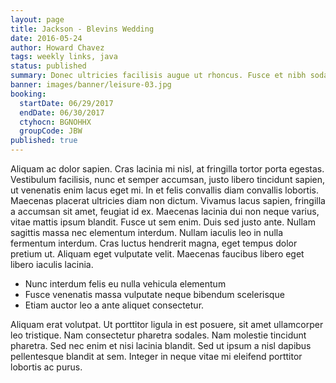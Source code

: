 ```yaml
---
layout: page
title: Jackson - Blevins Wedding
date: 2016-05-24
author: Howard Chavez
tags: weekly links, java
status: published
summary: Donec ultricies facilisis augue ut rhoncus. Fusce et nibh sodales.
banner: images/banner/leisure-03.jpg
booking:
  startDate: 06/29/2017
  endDate: 06/30/2017
  ctyhocn: BGNOHHX
  groupCode: JBW
published: true
---
```

Aliquam ac dolor sapien. Cras lacinia mi nisl, at fringilla tortor porta egestas. Vestibulum facilisis, nunc et semper accumsan, justo libero tincidunt sapien, ut venenatis enim lacus eget mi. In et felis convallis diam convallis lobortis. Maecenas placerat ultricies diam non dictum. Vivamus lacus sapien, fringilla a accumsan sit amet, feugiat id ex. Maecenas lacinia dui non neque varius, vitae mattis ipsum blandit. Fusce ut sem enim. Duis sed justo ante. Nullam sagittis massa nec elementum interdum. Nullam iaculis leo in nulla fermentum interdum. Cras luctus hendrerit magna, eget tempus dolor pretium ut. Aliquam eget vulputate velit. Maecenas faucibus libero eget libero iaculis lacinia.

* Nunc interdum felis eu nulla vehicula elementum
* Fusce venenatis massa vulputate neque bibendum scelerisque
* Etiam auctor leo a ante aliquet consectetur.

Aliquam erat volutpat. Ut porttitor ligula in est posuere, sit amet ullamcorper leo tristique. Nam consectetur pharetra sodales. Nam molestie tincidunt pharetra. Sed nec enim et nisi lacinia blandit. Sed ut ipsum a nisl dapibus pellentesque blandit at sem. Integer in neque vitae mi eleifend porttitor lobortis ac purus.
